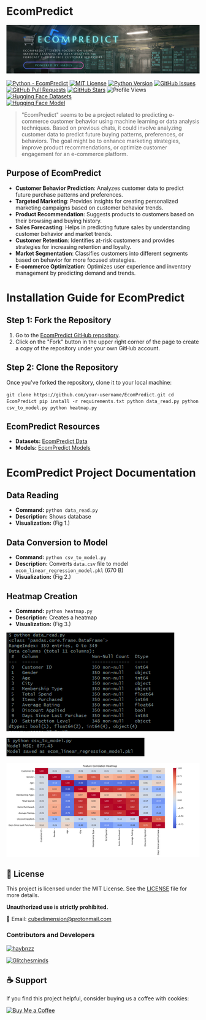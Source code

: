 # EcomPredict

![EcomPredict Logo](https://raw.githubusercontent.com/haybnzz/EcomPredict/refs/heads/main/images/EcomPredict.png)

[![Python - EcomPredict](https://img.shields.io/static/v1?label=Python&message=EcomPredict&style=for-the-badge&logo=python&logoSize=auto&labelColor=4B4453&color=FF6F61)](https://github.com/haybnzz/EcomPredict)
[![MIT License](https://img.shields.io/static/v1?label=License&message=MIT&style=for-the-badge&logo=open-source-initiative&logoSize=auto&labelColor=4B4453&color=FFD166)](https://github.com/haybnzz/EcomPredict/blob/main/LICENSE)
[![Python Version](https://img.shields.io/static/v1?label=Python&message=3.6%2B&style=for-the-badge&logo=python&logoSize=auto&labelColor=4B4453&color=06D6A0)](https://www.python.org/downloads/)
[![GitHub Issues](https://img.shields.io/github/issues/haybnzz/EcomPredict?style=for-the-badge&logo=github&logoSize=auto&labelColor=4B4453&color=118AB2)](https://github.com/haybnzz/EcomPredict/issues)
[![GitHub Pull Requests](https://img.shields.io/github/issues-pr/haybnzz/EcomPredict?style=for-the-badge&logo=github&logoSize=auto&labelColor=4B4453&color=073B4C)](https://github.com/haybnzz/EcomPredict/pulls)
[![GitHub Stars](https://img.shields.io/github/stars/haybnzz/EcomPredict?style=for-the-badge&logo=github&logoSize=auto&labelColor=4B4453&color=EF476F)](https://github.com/haybnzz/EcomPredict/stargazers)
![Profile Views](https://komarev.com/ghpvc/?username=haybnzz&style=for-the-badge&logo=github&logoSize=auto&labelColor=4B4453&color=FFD166)
[![Hugging Face Datasets](https://img.shields.io/badge/HuggingFace-Datasets-FFB000?style=for-the-badge&logo=huggingface&logoColor=white)](https://huggingface.co/datasets/haydenbanz/EcomPredict-data)  
[![Hugging Face Model](https://img.shields.io/badge/HuggingFace-Model-19A974?style=for-the-badge&logo=huggingface&logoColor=white)](https://huggingface.co/haydenbanz/EcomPredict)


>"EcomPredict" seems to be a project related to predicting e-commerce customer behavior using machine learning or data analysis techniques. Based on previous chats, it could involve analyzing customer data to predict future buying patterns, preferences, or behaviors. The goal might be to enhance marketing strategies, improve product recommendations, or optimize customer engagement for an e-commerce platform.


## Purpose of EcomPredict

- **Customer Behavior Prediction**: Analyzes customer data to predict future purchase patterns and preferences.
- **Targeted Marketing**: Provides insights for creating personalized marketing campaigns based on customer behavior trends.
- **Product Recommendation**: Suggests products to customers based on their browsing and buying history.
- **Sales Forecasting**: Helps in predicting future sales by understanding customer behavior and market trends.
- **Customer Retention**: Identifies at-risk customers and provides strategies for increasing retention and loyalty.
- **Market Segmentation**: Classifies customers into different segments based on behavior for more focused strategies.
- **E-commerce Optimization**: Optimizes user experience and inventory management by predicting demand and trends.

# Installation Guide for EcomPredict

## Step 1: Fork the Repository
1. Go to the [EcomPredict GitHub repository](https://github.com/haybnzz/EcomPredict).
2. Click on the "Fork" button in the upper right corner of the page to create a copy of the repository under your own GitHub account.

## Step 2: Clone the Repository
Once you've forked the repository, clone it to your local machine:

`git clone https://github.com/your-username/EcomPredict.git
cd EcomPredict
pip install -r requirements.txt
python data_read.py
python csv_to_model.py
python heatmap.py`

## EcomPredict Resources

- **Datasets:** [EcomPredict Data](https://huggingface.co/datasets/haydenbanz/EcomPredict-data)
- **Models:** [EcomPredict Models](https://huggingface.co/haydenbanz/EcomPredict/tree/main)

# EcomPredict Project Documentation

## Data Reading
- **Command:** `python data_read.py`
- **Description:** Shows database
- **Visualization:** (Fig 1.)

## Data Conversion to Model
- **Command:** `python csv_to_model.py`
- **Description:** Converts `data.csv` file to model `ecom_linear_regression_model.pkl` (670 B)
- **Visualization:** (Fig 2.)

## Heatmap Creation
- **Command:** `python heatmap.py`
- **Description:** Creates a heatmap
- **Visualization:** (Fig 3.)

![Database View](https://raw.githubusercontent.com/haybnzz/EcomPredict/refs/heads/main/images/data_read.png)

![CSV to Model](https://raw.githubusercontent.com/haybnzz/EcomPredict/refs/heads/main/images/csv_to_model.png)

![Heatmap](https://raw.githubusercontent.com/haybnzz/EcomPredict/refs/heads/main/images/hetamap.png)





## 📜 License

This project is licensed under the MIT License. See the [LICENSE](LICENSE) file for more details.

**Unauthorized use is strictly prohibited.**

📧 Email: cubedimension@protonmail.com  



### Contributors and Developers

[<img src="https://avatars.githubusercontent.com/u/67865621?s=64&v=4" width="64" height="64" alt="haybnzz">](https://github.com/haybnzz)  

[<img src="https://avatars.githubusercontent.com/u/144106684?s=64&v=4" width="64" height="64" alt="Glitchesminds">](https://github.com/Glitchesminds)

## ☕ Support

If you find this project helpful, consider buying us a coffee with cookies:

[![Buy Me a Coffee](https://img.shields.io/badge/Buy%20Me%20a%20Coffee-%23FFDD00?style=for-the-badge&logo=ko-fi&logoColor=white)](https://ko-fi.com/codeglitch)
